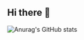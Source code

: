 ## Hi there 👋

![Anurag's GitHub stats](https://github-readme-stats.vercel.app/api?username=thiagovaldonado&show_icons=true&theme=radical)
